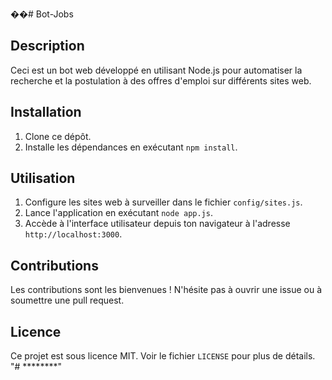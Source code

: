 ��#   B o t - J o b s 

## Description
Ceci est un bot web développé en utilisant Node.js pour automatiser la recherche et la postulation à des offres d'emploi sur différents sites web.

## Installation
1. Clone ce dépôt.
2. Installe les dépendances en exécutant `npm install`.

## Utilisation
1. Configure les sites web à surveiller dans le fichier `config/sites.js`.
2. Lance l'application en exécutant `node app.js`.
3. Accède à l'interface utilisateur depuis ton navigateur à l'adresse `http://localhost:3000`.

## Contributions
Les contributions sont les bienvenues ! N'hésite pas à ouvrir une issue ou à soumettre une pull request.

## Licence
Ce projet est sous licence MIT. Voir le fichier `LICENSE` pour plus de détails.
"# ********" 

 

